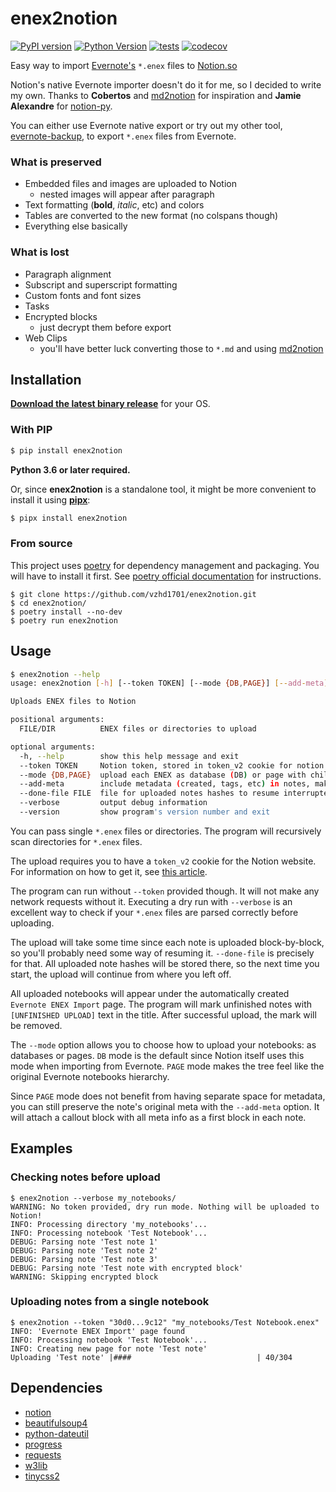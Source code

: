 # enex2notion

[![PyPI version](https://img.shields.io/pypi/v/enex2notion?label=version)](https://pypi.python.org/pypi/enex2notion)
[![Python Version](https://img.shields.io/pypi/pyversions/enex2notion.svg)](https://pypi.org/project/enex2notion/)
[![tests](https://github.com/vzhd1701/enex2notion/actions/workflows/test.yml/badge.svg)](https://github.com/vzhd1701/enex2notion/actions/workflows/test.yml)
[![codecov](https://codecov.io/gh/vzhd1701/enex2notion/branch/master/graph/badge.svg)](https://codecov.io/gh/vzhd1701/enex2notion)

Easy way to import [Evernote's](https://www.evernote.com/) `*.enex` files to [Notion.so](https://notion.so)

Notion's native Evernote importer doesn't do it for me, so I decided to write my own. Thanks to **Cobertos** and [md2notion](https://github.com/Cobertos/md2notion) for inspiration and **Jamie Alexandre** for [notion-py](https://github.com/jamalex/notion-py).

You can either use Evernote native export or try out my other tool, [evernote-backup](https://github.com/vzhd1701/evernote-backup), to export `*.enex` files from Evernote.

### What is preserved

- Embedded files and images are uploaded to Notion
  - nested images will appear after paragraph
- Text formatting (**bold**, _italic_, etc) and colors
- Tables are converted to the new format (no colspans though)
- Everything else basically

### What is lost

- Paragraph alignment
- Subscript and superscript formatting
- Custom fonts and font sizes
- Tasks
- Encrypted blocks
  - just decrypt them before export
- Web Clips
  - you'll have better luck converting those to `*.md` and using [md2notion](https://github.com/Cobertos/md2notion)

## Installation

[**Download the latest binary release**](https://github.com/vzhd1701/enex2notion/releases/latest) for your OS.

### With PIP

```bash
$ pip install enex2notion
```

**Python 3.6 or later required.**

Or, since **enex2notion** is a standalone tool, it might be more convenient to install it using [**pipx**](https://github.com/pipxproject/pipx):

```bash
$ pipx install enex2notion
```

### From source

This project uses [poetry](https://python-poetry.org/) for dependency management and packaging. You will have to install it first. See [poetry official documentation](https://python-poetry.org/docs/) for instructions.

```shell
$ git clone https://github.com/vzhd1701/enex2notion.git
$ cd enex2notion/
$ poetry install --no-dev
$ poetry run enex2notion
```

## Usage

```bash
$ enex2notion --help
usage: enex2notion [-h] [--token TOKEN] [--mode {DB,PAGE}] [--add-meta] [--done-file FILE] [--verbose] [--version] FILE/DIR [FILE/DIR ...]

Uploads ENEX files to Notion

positional arguments:
  FILE/DIR          ENEX files or directories to upload

optional arguments:
  -h, --help        show this help message and exit
  --token TOKEN     Notion token, stored in token_v2 cookie for notion.so [NEEDED FOR UPLOAD]
  --mode {DB,PAGE}  upload each ENEX as database (DB) or page with children (PAGE) (default: DB)
  --add-meta        include metadata (created, tags, etc) in notes, makes sense only with PAGE mode
  --done-file FILE  file for uploaded notes hashes to resume interrupted upload
  --verbose         output debug information
  --version         show program's version number and exit
```

You can pass single `*.enex` files or directories. The program will recursively scan directories for `*.enex` files.

The upload requires you to have a `token_v2` cookie for the Notion website. For information on how to get it, see [this article](https://www.notion.so/Find-Your-Notion-Token-5da17a8df27a4fb290e9e3b5d9ba89c4).

The program can run without `--token` provided though. It will not make any network requests without it. Executing a dry run with `--verbose` is an excellent way to check if your `*.enex` files are parsed correctly before uploading.

The upload will take some time since each note is uploaded block-by-block, so you'll probably need some way of resuming it. `--done-file` is precisely for that. All uploaded note hashes will be stored there, so the next time you start, the upload will continue from where you left off.

All uploaded notebooks will appear under the automatically created `Evernote ENEX Import` page. The program will mark unfinished notes with `[UNFINISHED UPLOAD]` text in the title. After successful upload, the mark will be removed.

The `--mode` option allows you to choose how to upload your notebooks: as databases or pages. `DB` mode is the default since Notion itself uses this mode when importing from Evernote. `PAGE` mode makes the tree feel like the original Evernote notebooks hierarchy.

Since `PAGE` mode does not benefit from having separate space for metadata, you can still preserve the note's original meta with the `--add-meta` option. It will attach a callout block with all meta info as a first block in each note.

## Examples

### Checking notes before upload

```shell
$ enex2notion --verbose my_notebooks/
WARNING: No token provided, dry run mode. Nothing will be uploaded to Notion!
INFO: Processing directory 'my_notebooks'...
INFO: Processing notebook 'Test Notebook'...
DEBUG: Parsing note 'Test note 1'
DEBUG: Parsing note 'Test note 2'
DEBUG: Parsing note 'Test note 3'
DEBUG: Parsing note 'Test note with encrypted block'
WARNING: Skipping encrypted block
```

### Uploading notes from a single notebook

```shell
$ enex2notion --token "30d0...9c12" "my_notebooks/Test Notebook.enex"
INFO: 'Evernote ENEX Import' page found
INFO: Processing notebook 'Test Notebook'...
INFO: Creating new page for note 'Test note'
Uploading 'Test note' |####                            | 40/304
```

## Dependencies

- [notion](https://github.com/jamalex/notion-py)
- [beautifulsoup4](https://www.crummy.com/software/BeautifulSoup/)
- [python-dateutil](https://github.com/dateutil/dateutil)
- [progress](http://github.com/verigak/progress/)
- [requests](https://github.com/psf/requests)
- [w3lib](https://github.com/scrapy/w3lib)
- [tinycss2](https://github.com/Kozea/tinycss2)
